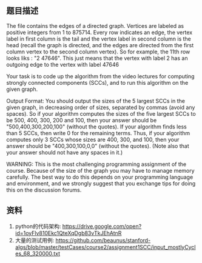 ## 题目描述
The file contains the edges of a directed graph. Vertices are labeled as positive integers from 1 to 875714. Every row indicates an edge,
the vertex label in first column is the tail and the vertex label in second column is the head (recall the graph is directed,
and the edges are directed from the first column vertex to the second column vertex).
So for example, the 11th row looks liks : "2 47646". This just means that the vertex with label 2 has an outgoing edge to the vertex with label 47646

Your task is to code up the algorithm from the video lectures for computing strongly connected components (SCCs), and to run this algorithm on the given graph.

Output Format: You should output the sizes of the 5 largest SCCs in the given graph, in decreasing order of sizes, separated by commas (avoid any spaces).
So if your algorithm computes the sizes of the five largest SCCs to be 500, 400, 300, 200 and 100, then your answer should be "500,400,300,200,100" (without the quotes).
If your algorithm finds less than 5 SCCs, then write 0 for the remaining terms. Thus, if your algorithm computes only 3 SCCs whose sizes are 400, 300, and 100,
then your answer should be "400,300,100,0,0" (without the quotes).  (Note also that your answer should not have any spaces in it.)

WARNING: This is the most challenging programming assignment of the course. Because of the size of the graph you may have to manage memory carefully.
The best way to do this depends on your programming language and environment, and we strongly suggest that you exchange tips for doing this on the discussion forums.
      
## 资料
1. python的代码架构: https://drive.google.com/open?id=1oyFlv810Ekc1QteXqDgb83vTkJEhAtnR
2. 大量的测试用例: https://github.com/beaunus/stanford-algs/blob/master/testCases/course2/assignment1SCC/input_mostlyCycles_68_320000.txt